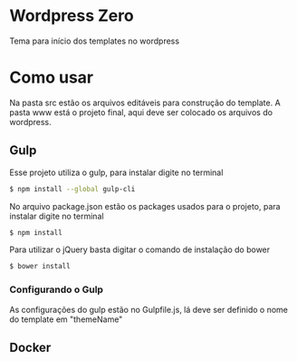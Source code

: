 # Wordpress Zero
Tema para início dos templates no wordpress

# Como usar
Na pasta src estão os arquivos editáveis para construção do template. A pasta www está o projeto final, aqui deve ser colocado os arquivos do wordpress.

## Gulp
Esse projeto utiliza o gulp, para instalar digite no terminal
```sh
$ npm install --global gulp-cli
```

No arquivo package.json estão os packages usados para o projeto, para instalar digite no terminal
```sh
$ npm install
```

Para utilizar o jQuery basta digitar o comando de instalação do bower
```sh
$ bower install
```

### Configurando o Gulp
As configurações do gulp estão no Gulpfile.js, lá deve ser definido o nome do template em "themeName"

## Docker
